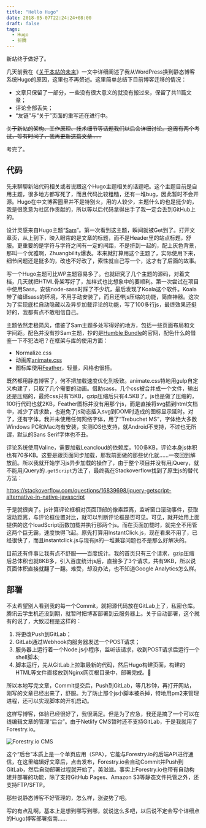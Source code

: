 ```yaml
---
title: "Hello Hugo"
date: 2018-05-07T22:24:24+08:00
draft: false
tags: 
  - Hugo
  - 折腾
---
```


新站终于做好了。

几天前我在《[关于本站的未来](https://www.xxxlbox.com/posts/2018/whats-next-about-this-site/)》一文中详细阐述了我从WordPress换到静态博客系统Hugo的原因，这里也不再赘述。这里简单总结下目前博客迁移的情况：

* 文章只保留了一部分，一些没有很大意义的就没有搬过来，保留了共11篇文章；
* 评论全部丢失；
* “友链”与“关于”页面的重写还在进行中。

~~关于新站的架构、工作原理、技术细节等话题我们以后会详细讨论。这周有两个考试，等有时间了，我再更新这篇文章……~~

考完了。

## 代码

先来聊聊新站代码相关或者说跟这个Hugo主题相关的话题吧。这个主题目前是自用主题，很多地方都写死了，而且代码比较粗糙，还有一堆bug，因此暂时不会开源。Hugo在中文博客圈里并不是特别火，用的人较少，主题什么的也是挺少的，我是很愿意为社区作贡献的，所以等以后代码拿得出手了我一定会丢到GitHub上的。

设计灵感来自Hugo主题“[Sam](https://github.com/hivickylai/hugo-theme-sam)”。第一次看到这主题，瞬间就被Get到了。打开文章页，从上到下，映入眼帘的是文章的标题，而不是Header里的站点标题，舒服。更重要的是字符与字符之间有一定的间距，不是挤到一起的，配上灰色背景，那叫一个优雅啊，Zhuangbility爆表。本来就打算用这个主题了，实际使用下来，细节问题还是挺多的，改也不好改了，索性就自己写一个，这才有了后面的故事。

写一个Hugo主题可比WP主题容易多了。也就研究了几个主题的源码，对着文档，几天就把HTML骨架写好了，加样式也比想象中的要顺利。第一次尝试在项目中使用Sass，安装node-sass时踩了不少坑，最后发现了Koala这个软件。Koala带了编译sass的环境，不用手动安装了，而且还带js压缩的功能，简直神器。这次为了实现底栏自动隐藏以及异步加载评论的功能，写了100多行js，最终效果还挺好的，我都有点不敢相信自己。

主题依然走极简风，借鉴了Sam主题多处写得好的地方，包括一些页面布局和文字间距。配色并没有抄Sam主题，抄的是[Humble Bundle](https://www.humblebundle.com)的官网，配色什么的借鉴一下不犯法吧？在框架与库的使用方面：

* Normalize.css
* 动画库[animate.css](https://daneden.github.io/animate.css/)
* 图标库使用[Feather](http://feathericons.com/)，轻量，风格也很搭。

既然都用静态博客了，何不把加载速度优化到极致。animate.css特地用gulp自定义构建了，只取了几个需要的动画。借助sass，几个css被合并成一个文件，输出还是压缩的，最终css只有15KB，gzip压缩后只有4.5KB了。js也是做了压缩的，100行代码也就2KB，Feather图标并没有用那个js，而是直接将svg插到html文档中，减少了请求数，也避免了js动态插入svg到DOM时造成的图标显示延时。对了，还有字体，我并未使用任何网络字体，用了“Trebuchet MS”，字体绝大多数Windows PC和Mac均有安装，实测iOS也支持，就Android不支持，不过也无所谓，默认的Sans Serif字体也不丑。

评论系统使用Valine，需要加载Leancloud的依赖库，100多KB，评论本身js体积也有70多KB。这要是跟页面同步加载，那我前面做的那些优化就……一夜回到解放前。所以我就开始学习js异步加载的操作了，由于整个项目并没有用jQuery，就不能用jQuery的`.getScript`方法了，最终我在Stackoverflow找到了原生js的替代方法：

https://stackoverflow.com/questions/16839698/jquery-getscript-alternative-in-native-javascript

于是就很爽了。js计算评论框相对页面顶部的像素距离，监听窗口滚动事件，获取滚动距离，与评论框位置对比，就可以判断评论框是否可见。可见，就开始用上面提供的这个loadScript函数加载并执行那两个js。而在页面加载时，就完全不用管这两个巨无霸，速度快得飞起。原先打算用InstantClick.js，现在看来不用了，已经很快了，而且instantclick.js与现有js的一堆兼容问题也不是那么好解决的。

目前还有件事让我有点不舒服——百度统计。我的首页只有三个请求，gzip压缩后总体积也就8KB多，引入百度统计js后，直接多了3个请求，共有9KB，所以说页面体积直接就翻了一翻。难受，却没办法，也不知道Google Analytics怎么样。

## 部署

不太希望别人看到我的每一个Commit，就把源代码放在GitLab上了，私密仓库。腾讯云学生机还没到期，就暂时把博客部署到云服务器上。关于自动部署，这个就有的说了，大致过程是这样的：

1. 将更改Push到GitLab；
2. GitLab通过Webhook向服务器发送一个POST请求；
3. 服务器上运行着一个Node.js小程序，监听该请求，收到POST请求后运行一个shell脚本;
4. 脚本运行，先从GitLab上拉取最新的代码，然后Hugo构建页面，构建的HTML等文件直接放到Nginx网页根目录中，部署完成。🎉

所以本地写完文章，Commit提交后，Push到GitLab，等几秒钟，再打开网站，刚写的文章已经出来了，舒服。为了防止那个js小脚本被杀掉，特地用pm2来管理进程，还可以实现脚本的开机启动。

这样写博客，体验已经很好了，我很满足。但是为了应急，我还是搞了一个可以在线编辑文章的管理“后台”。由于Netlify CMS暂时还不支持GitLab，于是我就用了Forestry.io。

![Forestry.io CMS](https://ojirvqiyr.qnssl.com/images/2018/img023.png)

这个“后台”本质上是一个单页应用（SPA），它能与Forestry.io的后端API进行通信，在这里编辑好文章后，点击发布，Forestry.io会自动Commit并Push到GitLab，然后自动部署过程就开始了，美滋滋。事实上Forestry.io也带有自动构建并部署的功能，除了支持GitHub Pages、Amazon S3等静态文件托管之外，还支持FTP/SFTP。

那些说静态博客不好管理的，怎么样，涨姿势了吧。

写的有点乱啊，基本上是想到哪写到哪，就说这么多吧，以后说不定会写个详细点的Hugo博客部署指南……